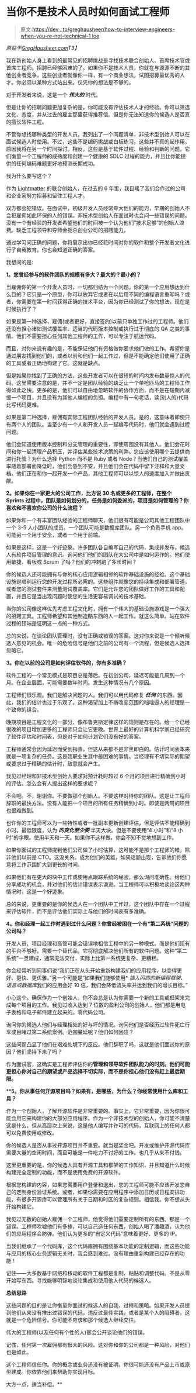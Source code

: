 # 当你不是技术人员时如何面试工程师

> 原文:[https://dev . to/greghausheer/how-to-interview-engineers-when-you-re-not-technical-1 loe](https://dev.to/greghausheer/how-to-interview-engineers-when-you-re-not-technical-1loe)

*原贴于[GregHausheer.com](https://www.greghausheer.com/articles/how-to-interview-engineers-when-youre-not-technical)T3】*

我在新创始人身上看到的最常见的招聘挑战是寻找技术联合创始人、首席技术官或首席工程师。招聘已经够困难的了。如果你不是技术人员，你就在与源源不断的其他创业者竞争，这些创业者就像你一样，有一个商业想法，试图招募最优秀的人才。你必须以某种方式站出来。仅凭你的想法是不够的。

对于开发者来说，这是一个 ***伟大的*** 时代。

但是让你的招聘问题更加复杂的是，你可能没有评估技术人才的经验。你可以筛选文化、态度，并从过去的雇主那里获得推荐信。但是你无法知道你的候选人是否真的擅长软件工程。

不管你想找哪种类型的开发人员，我列出了一个问题清单，非技术型创始人可以在面试候选人时使用。不过，这些不是编码挑战或白板练习。这些并不真的起作用，原因我将在另一个时间探讨。相反，这些是基于软件过程、经验和判断的问题。它们衡量一个工程师的成熟度和创建一个健康的 SDLC 过程的能力，并且比你能提供的任何编码难题更好地预测长期成功。

我为什么要写这个？

作为 [Lightmatter](https://www.lightmatter.com) 的联合创始人，在过去的 6 年里，我目睹了我们合作过的公司和企业家努力招募和留住工程人才。

双方都会犯错误。在面试中，初级开发人员经常夸大他们的能力，早期的创始人不会犯雇佣如此环保的人的错误。非技术型创始人在面试时也会问一些错误的问题。没有一个有经验的开发者希望他们的时间被一个认为他们“技术足够”的创始人浪费。缺乏工程领导和导师会扼杀创业公司的招聘能力。

通过学习问正确的问题，你将展示出你已经花时间对你的软件和整个开发者文化进行了自我教育。你也会知道正确的答案。

我想问的是:

**1。您曾经参与的软件团队的规模有多大？最大的？最小的？**

当雇佣你的第一个开发人员时，一切都归结为一个问题。你的第一个应用想达到什么目的？它只是一个原型，你可以放弃它或者在以后用不同的编程语言重写吗？或者，你需要在第一时间获得正确的技术平台，因为你已经测试了你的想法，现在是时候执行了？

如果是第一种选择，雇佣(或者更好，直接签约)以前只单独工作过的工程师。他们还没有担心诸如测试覆盖率、适当的代码版本控制或执行过于彻底的 QA 之类的事情。他们不需要担心任何其他工程师的工作，可以专注于航运代码。

而且，对你来说有趣的是，不能保证他们有资格做你要求他们做的工作。希望你是通过朋友找到他们的，或者以前和他们一起工作过，但是不能确定他们使用了正确的工具或者正确地构建了它。这就是缺点。

但是如果你找到了正确的方法，这些开发者可以在很短的时间内发布数量惊人的代码。这里需要注意的是，并不一定是团队经验的缺乏让一个单枪匹马的工程师工作得如此之快。更多的是，他们可以自由地忽略软件的协作方面，而不是在短期内减缓一个项目，并且没有为其他人编程的负担。编程中有一句老话，读(别人的)代码比写代码更难。

如果是第二种选择，雇佣有实际工程团队经验的开发人员。是的，这意味着即使只有两个人的团队。当至少有一个人和开发人员一起编写代码时，他们就会遇到过程问题。

他们会知道使用版本控制和分支管理的重要性，即使周围没有其他人。他们会花时间和你一起清理产品积压，并评估某些技术决策的利弊。您应该使用哪个云提供商进行托管？为什么选择 Python 而不是 Ruby 或者 Node？当他们自己的测试覆盖率随着部署而降低时，他们会感到不安，并且他们会在代码中留下注释和大量文档。他们正在和你一起开发一个产品，其他工程师可以以惊人的速度加入并做出贡献。

**2。如果你在一家更大的公司工作，比方说 30 名或更多的工程师，在整个 Sprints 过程中，团队是如何划分的，任务是如何委派的，项目是如何管理的？你喜欢和不喜欢你公司的什么流程？**

如果你和一个有丰富团队经验的工程师聊天，他们很有可能是公司其他工程团队中一个 3-5 人小团队的成员。一个团队可能是数据库团队。另一个负责手机 app。可能另一个用于安全，或者一个用于前端。

如果是这样，这是一个好迹象。许多团队各自编写自己的代码，集成并发布，候选人有软件项目管理的意识。询问他们他们的团队在大公司中是如何运作的。他们使用敏捷、看板或 Scrum 了吗？他们的冲刺跑了多长时间？

你的候选人还可能拥有与你的核心应用逻辑相邻的软件基础设施的经验。这个基础设施是顺利运行您的开发过程所必需的。这些组件就像您的持续集成和部署管道，或者您的测试套件来测量测试覆盖率。它们是允许您的团队做好工作的工具和配置，并且它是当出现问题时使您的生活更容易调试的技术基础。

当你的公司像这样优先考虑工程文化时，拥有一个伟大的基础设施游戏是一个强大的招聘工具。工程师希望和其他制造酷东西的人一起工作。就这么简单。站在软件过程的顶端是证明这一点的一种方式。

总的来说，在谈论团队管理时，没有正确或错误的答案。这对你来说是一个倾听候选人意见的机会。唯一的危险信号是他们之前的公司有一个流程，但是候选人选择忽略它。

**3。你在以前的公司是如何评估软件的，你有多准确？**

软件工程的一个常见模式是项目总是落后。在初创公司，延迟可能是几周到一个月。在企业层面，可能需要数年时间。发生这种情况有几个原因。

工程师们很乐观。我们是解决问题的人。我们可以用代码修复 ***任何*** 的东西。因此，我们的估计也过于乐观了。这种渴望加上不断改变范围的咄咄逼人的经理是一个致命的组合。

晚期项目是工程文化的一部分，像布鲁克斯定律这样的规则是存在的。给一个已经很晚的项目增加更多的工程师只会让它更晚。世界上最好的计算机科学家已经研究了软件评估和时间表，但是对于如何计划它们没有好的答案。

工程师通常会因为延迟而受到指责，但这从来都不是非黑即白的。估计时间表本来就是一项复杂的任务。这是我职业生涯中最困难的事情。当经理有不切实际的期望或要求过于精确的估计时，敌意就会产生。

我见过经理和非技术型创始人要求对预计耗时超过 6 个月的项目进行精确到小时的评估。怎么会有人提出这样的要求呢？

不会吧。不，谢谢你。不要做那个创始人。不要这样对待你的团队。这是让工程师辞职的最快方法。没有人能把一个项目的所有任务精确到小时。即使是两周的项目也很难做到。

也许你的工程师可以为一些特性或者一批副本更新创建评估，但是评估不能精确到小时。最低限度，认为 ***的变化至少要*** 半天大块。但是不要使用“4 小时”和“8 小时”的字眼。使用半天和一天。如果你不这样做，你会不知不觉地想到工作。

如果你面试的工程师提到他们公司做了小时估算，这可能不是那个工程师的错，除非他们以前是 CTO。这没关系。成为他们的英雄，如果话题出现，告诉他们你愿意将工作范围扩大到更长的时间。

如果他们有在更大的块中工作或使用点跟踪系统的经验，那么询问准确性。给他们分享成功的机会，并对他们的估计错误表示谦逊。当工程师可以积极地谈论这两种情况时，这是一个好迹象。

总的来说，更重要的是你的候选人在一个团队中工作过，这个团队中存在一个过程来评估软件，而不是评估他们实际上与他们的时间表有多准确。

**4。你和经理一起工作时遇到过什么问题？你曾经被困在一个有“第二系统”问题的公司吗？**

开发人员、项目经理和高管可能会错误地相信工程中的另一种模式。而是他们现有的平台不够好。需要一个替代品，它将彻底解决他们所有的软件问题。这种“第二系统”一旦建成，通常无法交付，实际上比第一系统更复杂、更糟糕。

你会经常听到同事们说“我们正在从头开始重新构建我们的应用程序，以变得更好、更快、更优雅。”另一个可能是“如果我们能够使用* *插入闪亮的新编程框架、语言或数据库*我们的应用会好 10 倍，我们会降低流失率并达到我们的增长目标。”

小心这个。确保作为一个创始人，你不会总是认为你需要一个新的工具或框架来完成每个项目的工作。我见过收入达到 7 位数的盈利公司的创始人，他们都是用电子表格和电子邮件建立起来的。零代码公司。

询问你的候选人他们与经理相处的好与坏的情况。询问他们是否经历过软件死亡行军或目睹过第二系统案例。范围蔓延呢？他们如何回应？

这些问题凸显了他们在艰难处境下的反应。他们辞职了吗，这就是他们面试你的原因？他们坚持下来了吗？

作为面试官，这确实是工程师评估你的**管理和领导软件团队能力的时刻。他们可能更担心你对自己的期望或产品选择不切实际，而不是你担心他们没有赶上最后期限。**

 ****5。你从事任何开源项目吗？如果有，是哪些，为什么？你经常使用什么库和工具？**

作为一个创始人，了解开源软件是非常重要的。事实上，它非常重要，因为你很可能会用它来构建你的大部分应用程序。作为一个非技术型的创始人，你可能不清楚这是什么，但从高层次上来说，这是他人编写并许可的代码，互联网上的任何人都可以免费使用或修改。

你的候选人是否从事过开源项目并不重要。就当是奖金吧。开发或维护开源代码库需要大量的空闲时间，而且可能是一件吃力不讨好的工作。也几乎从来不付钱。

这里更重要的是，你的候选人具有开源工具和框架的工作知识，并且知道什么时候构建完全定制的功能，而不是使用免费的开源软件。

根据您构建的内容，如果您需要用户登录和退出，您的工程师可能不应该开发您自己的定制身份验证系统。或者，如果你需要在应用程序中添加日历或日程安排功能，有很多开源库可以管理所有关于日期和时区的复杂规则。相信我。你不想从头开始构建它。

我见过无数的创始人雇佣一个工程师，他觉得他们需要定制所有的东西。那是一个错误。工程师吹嘘他们有多棒，可以自己造任何东西，创始人喝了潘趣酒，认为他们的应用程序会防弹。他们认为更多的“自定义代码”意味着更好、更多的 IP。

当我们继承了一个代码库，这个代码库拥有围绕基本功能的定制逻辑，而这些功能与应用的核心业务逻辑无关时，我会感到难过。没有理由重新构建已经存在的功能！

记住——大多数基于网络和移动的软件工程都是复制、粘贴和调整代码。不是从零开始写东西。寻找能够明智地谈论集成和使用他人代码的候选人。

**总结思路**

这些问题的目的是让你衡量你面试的候选人的自我、过程和策略。如果开发人员提到他们从来没有推出过错误的代码，违反过最佳实践，或者是某个人的阻碍者，这就是一个危险信号。你可能不应该和那个候选人继续交往。

伟大的工程师(以及任何有个性的人)都会公开谈论他们的错误。

记住，任何第一次雇佣都有很大的风险。这对你和你的公司都是一种风险，对他们也是如此。

这个工程师信任你。你的概念或业务还没有被证明。你很可能还没有产品上市或原型建成。你依靠他们来帮助你实现目标。

大方一点，适当补偿。**